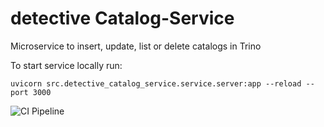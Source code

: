 # detective Catalog-Service

Microservice to insert, update, list or delete catalogs in Trino

To start service locally run:

`uvicorn src.detective_catalog_service.service.server:app --reload --port 3000`

![CI Pipeline](https://github.com/detective-solutions/detective-catalog-service/actions/workflows/ci.yml/badge.svg)
